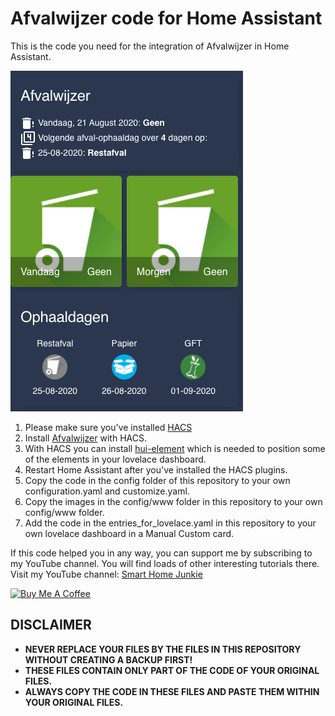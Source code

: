 # Afvalwijzer code for Home Assistant
This is the code you need for the integration of Afvalwijzer in Home Assistant. 

![](screenshot.png?raw=true)

1. Please make sure you've installed [HACS](https://www.youtube.com/watch?v=hdbYf36lfOc)
2. Install [Afvalwijzer](https://github.com/xirixiz/Home-Assistant-Sensor-Afvalwijzer) with HACS.
2. With HACS you can install [hui-element](https://github.com/thomasloven/lovelace-hui-element) which is needed to position some of the elements in your lovelace dashboard.
3. Restart Home Assistant after you've installed the HACS plugins.
4. Copy the code in the config folder of this repository to your own configuration.yaml and customize.yaml. 
5. Copy the images in the config/www folder in this repository to your own config/www folder.
6. Add the code in the entries_for_lovelace.yaml in this repository to your own lovelace dashboard in a Manual Custom card.

If this code helped you in any way, you can support me by subscribing to my YouTube channel. You will find loads of other interesting tutorials there.
Visit my YouTube channel: [Smart Home Junkie](https://www.youtube.com/channel/UCVtQ4AOSmCFUuvixddYiSxw)


<a href="https://www.buymeacoffee.com/smarthomejunkie" target="_blank"><img src="https://cdn.buymeacoffee.com/buttons/default-blue.png" alt="Buy Me A Coffee" height="51" width="217" ></a>

## DISCLAIMER
* **NEVER REPLACE YOUR FILES BY THE FILES IN THIS REPOSITORY WITHOUT CREATING A BACKUP FIRST!**
* **THESE FILES CONTAIN ONLY PART OF THE CODE OF YOUR ORIGINAL FILES.**
* **ALWAYS COPY THE CODE IN THESE FILES AND PASTE THEM WITHIN YOUR ORIGINAL FILES.**
